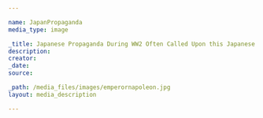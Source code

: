 ```yaml
--- 

name: JapanPropaganda
media_type: image

_title: Japanese Propaganda During WW2 Often Called Upon this Japanese Spirit
description: 
creator: 
_date: 
source: 

_path: /media_files/images/emperornapoleon.jpg 
layout: media_description

--- 
```


